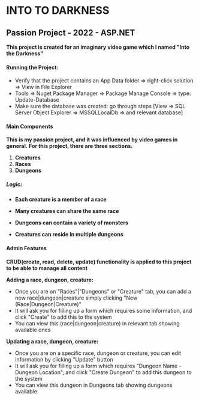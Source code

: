 # INTO TO DARKNESS
## Passion Project - 2022 - ASP.NET

**This project is created for an imaginary video game which I named "Into the Darkness"**

#### Running the Project:
- Verify that the project contains an App Data folder => right-click solution => View in File Explorer
- Tools => Nuget Package Manager => Package Manage Console => type: Update-Database
- Make sure the database was created: go through steps [View => SQL Server Object Explorer => MSSQLLocalDb => and relevant database]

#### Main Components
**This is my passion project, and it was influenced by video games in general.**
**For this project, there are three sections.**
1. **Creatures**
2. **Races**
3. **Dungeons**

##### Logic:
- **Each creature is a member of a race**

- **Many creatures can share the same race**

- **Dungeons can contain a variety of monsters**

- **Creatures can reside in multiple dungeons**

#### Admin Features
**CRUD(create, read, delete, update) functionality is applied to this project to be able to manage all content**

**Adding a race, dungeon, creature:**
- Once you are on "Races"|"Dungeons" or "Creature" tab, you can add a new race|dungeon|creature simply clicking "New (Race|Dungeon|Creature)"
- It will ask you for filling up a form which requires some information, and click "Create" to add this to the system
- You can view this (race|dungeon|creature) in relevant tab showing available ones

**Updating a race, dungeon, creature:**
- Once you are on a specific race, dungeon or creature, you can edit information by clicking "Update" button 
- It will ask you for filling up a form which requires "Dungeon Name - Dungeon Location", and click "Create Dungeon" to add this dungeon to the system
- You can view this dungeon in Dungeons tab showing dungeons available


